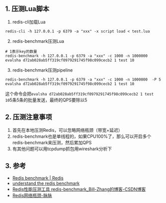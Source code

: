 
## 1. 压测Lua脚本
1. redis-cli加载Lua
```
redis-cli -h 127.0.0.1 -p 6379 -a "xxx" -x script load < test.lua
```
2. redis-benchmark压测Lua
```
# 1表示key的数量
redis-benchmark -h 127.0.0.1 -p 6379 -a "xxx" -c 1000 -n 1000000 evalsha d72ab028ab5ff319cf0979291745f98c099cecb2 1 test 10
```
3. redis-benchmark压测pipeline
```
redis-benchmark -h 127.0.0.1 -p 6379 -a "xxx" -c 1000 -n 1000000  -P 5 evalsha d72ab028ab5ff319cf0979291745f98c099cecb2 1 test 10
```
这个命令会把`evalsha d72ab028ab5ff319cf0979291745f98c099cecb2 1 test 10`5条5条的批量发送，最终的QPS要除以5
## 2. 压测注意事项
1. 首先在本地压测Redis，可以忽略网络瓶颈（带宽+延迟）
2. redis-benchmark也是单线程的，如果CPU100%了，那么可以开启多个redis-benchmark来压测，然后累加QPS
3. 有其他问题可以用tcpdump抓包用wireshark分析下

## 3. 参考
- [Redis benchmark \| Redis](https://redis.io/docs/reference/optimization/benchmarks/?utm_source=pocket_mylist)
- [understand the redis benchmark](https://groups.google.com/g/redis-db/c/UFO2iA7M2Zw?pli=1&utm_source=pocket_mylist)
- [Redis性能压测工具 redis\-benchmark\_Bill\-Zhang的博客\-CSDN博客](https://blog.csdn.net/zlfprogram/article/details/74338685)
- [Redis网络瓶颈-脉脉](https://maimai.cn/web/gossip_detail?gid=28885969&egid=d3a7f663a0bd11eb951fe4434b3cb1b0)